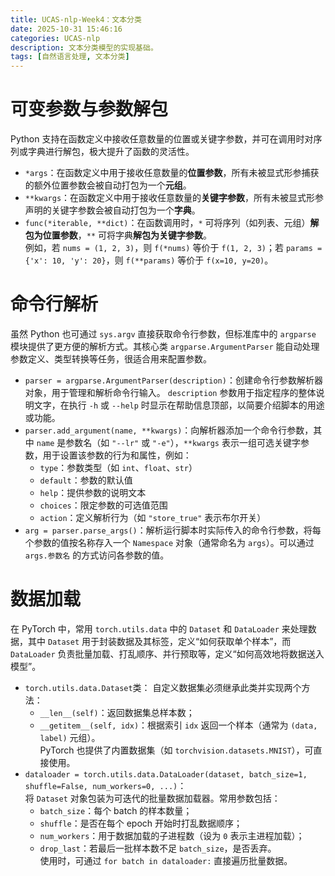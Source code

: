 ```yaml
---
title: UCAS-nlp-Week4：文本分类
date: 2025-10-31 15:46:16
categories: UCAS-nlp
description: 文本分类模型的实现基础。
tags: [自然语言处理, 文本分类]
---
```

# 可变参数与参数解包
Python 支持在函数定义中接收任意数量的位置或关键字参数，并可在调用时对序列或字典进行解包，极大提升了函数的灵活性。

- `*args`：在函数定义中用于接收任意数量的**位置参数**，所有未被显式形参捕获的额外位置参数会被自动打包为一个**元组**。
- `**kwargs`：在函数定义中用于接收任意数量的**关键字参数**，所有未被显式形参声明的关键字参数会被自动打包为一个**字典**。
- `func(*iterable, **dict)`：在函数调用时，`*` 可将序列（如列表、元组）**解包为位置参数**，`**` 可将字典**解包为关键字参数**。  
  例如，若 `nums = (1, 2, 3)`，则 `f(*nums)` 等价于 `f(1, 2, 3)`；若 `params = {'x': 10, 'y': 20}`，则 `f(**params)` 等价于 `f(x=10, y=20)`。

# 命令行解析
虽然 Python 也可通过 `sys.argv` 直接获取命令行参数，但标准库中的 `argparse` 模块提供了更方便的解析方式。其核心类 `argparse.ArgumentParser` 能自动处理参数定义、类型转换等任务，很适合用来配置参数。

- `parser = argparse.ArgumentParser(description)`：创建命令行参数解析器对象，用于管理和解析命令行输入。 `description` 参数用于指定程序的整体说明文字，在执行 `-h` 或 `--help` 时显示在帮助信息顶部，以简要介绍脚本的用途或功能。
- `parser.add_argument(name, **kwargs)`：向解析器添加一个命令行参数，其中 `name` 是参数名（如 `"--lr"` 或 `"-e"`），`**kwargs` 表示一组可选关键字参数，用于设置该参数的行为和属性，例如：
  - `type`：参数类型（如 `int`、`float`、`str`）
  - `default`：参数的默认值
  - `help`：提供参数的说明文本
  - `choices`：限定参数的可选值范围
  - `action`：定义解析行为（如 `"store_true"` 表示布尔开关）
- `arg = parser.parse_args()`：解析运行脚本时实际传入的命令行参数，将每个参数的值按名称存入一个 `Namespace` 对象（通常命名为 `args`）。可以通过 `args.参数名` 的方式访问各参数的值。

# 数据加载
在 PyTorch 中，常用 `torch.utils.data` 中的 `Dataset` 和 `DataLoader` 来处理数据，其中 `Dataset` 用于封装数据及其标签，定义“如何获取单个样本”，而 `DataLoader` 负责批量加载、打乱顺序、并行预取等，定义“如何高效地将数据送入模型”。
- `torch.utils.data.Dataset`类：
  自定义数据集必须继承此类并实现两个方法：  
  - `__len__(self)`：返回数据集总样本数；  
  - `__getitem__(self, idx)`：根据索引 `idx` 返回一个样本（通常为 `(data, label)` 元组）。  
  PyTorch 也提供了内置数据集（如 `torchvision.datasets.MNIST`），可直接使用。
- `dataloader = torch.utils.data.DataLoader(dataset, batch_size=1, shuffle=False, num_workers=0, ...)`：  
  将 `Dataset` 对象包装为可迭代的批量数据加载器。常用参数包括：  
  - `batch_size`：每个 batch 的样本数量；  
  - `shuffle`：是否在每个 epoch 开始时打乱数据顺序；  
  - `num_workers`：用于数据加载的子进程数（设为 `0` 表示主进程加载）；  
  - `drop_last`：若最后一批样本数不足 `batch_size`，是否丢弃。  
  使用时，可通过 `for batch in dataloader:` 直接遍历批量数据。